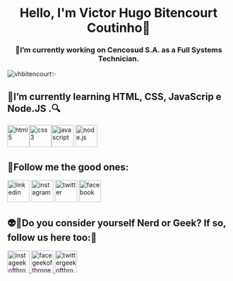 <h1 align="center">Hello, I'm Victor Hugo Bitencourt Coutinho🚀</h1>
<h3 align="center">🔭I’m currently working on Cencosud S.A. as a Full Systems Technician.</h3>

<p align="left"><img src="https://komarev.com/ghpvc/?username=vhbitencourtc&color=blue" alt="vhbitencourt"/>✨</p>

<h2 align="left">🌱I’m currently learning  HTML, CSS, JavaScrip e Node.JS .🔍️</h2>
<p align="left"><a href="https://getbootstrap.com/docs/5.0/getting-started/introduction/" target="_blank"><img src="https://logos-download.com/wp-content/uploads/2017/07/HTML5_badge.png" alt="html5" widht="50" height="50"/></a><a href="https://getbootstrap.com/docs/5.0/getting-started/introduction/" target="_blank"><img src="https://maxcdn.icons8.com/Share/icon/Logos/css31600.png" alt="css3" widht="50" height="50" /></a><a href="https://getbootstrap.com/docs/5.0/getting-started/introduction/" target="_blank"><img src="https://clipartart.com/images/javascript-icon-clipart-6.png" alt="javascript" widht="50" height="50"/></a> <a href="https://getbootstrap.com/docs/5.0/getting-started/introduction/" target="_blank"><img src="https://th.bing.com/th/id/R.f5d8e6aecfb22f80bfcc92dc54e056c9?rik=rmMBZDa%2fbRIM9w&pid=ImgRaw" alt="node.js" widht="50" height="50"/></a></p>

<h2 align="left"><strong>📱Follow me the good ones:</strong></h2>
<p align="left"><a href="https://www.linkedin.com/in/vhbitencourtc/" target="_blank"> <img src="https://image.flaticon.com/icons/png/512/174/174857.png" alt="linkedin" widht="50" height="50"/></a> <a href="https://www.instagram.com/vhbitencourtc/" target="_blank"> <img src="https://th.bing.com/th/id/R.26d9974a1feec9905a4e0d5e5ddf8db6?rik=ycoXFwG5Udz08A&pid=ImgRaw" alt="instagram" widht="50" height="50"/></a> <a href="https://twitter.com/vhbitencourtc" target="_blank"> <img src="https://imagepng.org/wp-content/uploads/2018/08/twitter-icone.png" alt="twitter" widht="50" height="50"/></a> <a href="https://www.facebook.com/vhbitencourtc" target="_blank"><img src="https://1.bp.blogspot.com/-E7Q8QGQi8jU/WImcvZPvYQI/AAAAAAAACTw/0Er2C5lpPrkRx_JMFTMU0ifRdjS3e4XJQCLcB/s1600/VEKTOR%2BICON7.png" alt="facebook" widht="50" height="50"/></a></p>


  <h2 align="down">👽️💚Do you consider yourself Nerd or Geek? If so, follow us here too:📱</h2>
  <p align="down"><a href="https://www.instagram.com/lojageekofthrones/" target="_blank"> <img src="https://th.bing.com/th/id/R.20a13c58563faeabdacb022214eebcc1?rik=xuPcsREskL8LAw&pid=ImgRaw" alt="instageekofthrones" widht="50" height="50"/></a><a href="https://www.facebook.com/lojageekofthrones" target="_blank"> <img src="https://th.bing.com/th/id/R.70da29e0cd3e98f2ba4bb67bd0bde726?rik=CoFXoBDkiNbY5w&pid=ImgRaw" alt="facegeekofthrones" widht="50" height="50"/></a><a href="https://twitter.com/ljgeekofthrones" target="_blank"> <img src="https://th.bing.com/th/id/R.378f8d0e6a1f813408cb197f76ff5905?rik=qFCqXx9pIV0Olg&riu=http%3a%2f%2ficons.iconarchive.com%2ficons%2fampeross%2fsmooth%2f512%2fTwitter-icon.png&ehk=6RpELAirt9UnFZ7kuRmyEh28PMVhgijsMo83oJW39ws%3d&risl=&pid=ImgRaw" alt="twittergeekofthrones" widht="50" height="50"/></a></p>

<!--
**vhbitencourtc/vhbitencourtc** is a ✨ _special_ ✨ repository because its `README.md` (this file) appears on your GitHub profile.

Here are some ideas to get you started:

- 👯 I’m looking to collaborate on ...
- 🤔 I’m looking for help with ...
- 💬 Ask me about ...
- 😄 Pronouns: ...
- ⚡ Fun fact: ...
-->
